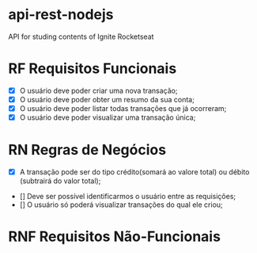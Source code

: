 # api-rest-nodejs

API for studing contents of Ignite Rocketseat

# RF Requisitos Funcionais
- [x] O usuário deve poder criar uma nova transação;
- [x] O usuário deve poder obter um resumo da sua conta;
- [x] O usuário deve poder listar todas transações que já ocorreram;
- [x] O usuário deve poder visualizar uma transação única;

# RN Regras de Negócios
- [x] A transação pode ser do tipo crédito(somará ao valore total) ou débito (subtrairá do valor total);
- [] Deve ser possível identificarmos o usuário entre as requisições;
- [] O usuário só poderá visualizar transações do qual ele criou;

# RNF Requisitos Não-Funcionais
